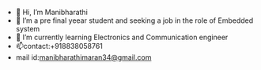 - 👋 Hi, I’m Manibharathi
- 👀 I’m a pre final yeear student and seeking a job in the role of Embedded system
- 🌱 I’m currently learning Electronics and Communication engineer
- 📫contact:+918838058761
-    mail id:manibharathimaran34@gmail.com



